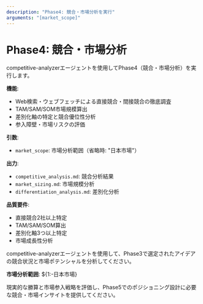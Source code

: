```yaml
---
description: "Phase4: 競合・市場分析を実行"
arguments: "[market_scope]"
---
```


# Phase4: 競合・市場分析

competitive-analyzerエージェントを使用してPhase4（競合・市場分析）を実行します。

**機能**:
- Web検索・ウェブフェッチによる直接競合・間接競合の徹底調査
- TAM/SAM/SOM市場規模算出
- 差別化軸の特定と競合優位性分析
- 参入障壁・市場リスクの評価

**引数**:
- `market_scope`: 市場分析範囲（省略時: "日本市場"）

**出力**:
- `competitive_analysis.md`: 競合分析結果
- `market_sizing.md`: 市場規模分析
- `differentiation_analysis.md`: 差別化分析

**品質要件**:
- 直接競合2社以上特定
- TAM/SAM/SOM算出
- 差別化軸3つ以上特定
- 市場成長性分析

competitive-analyzerエージェントを使用して、Phase3で選定されたアイデアの競合状況と市場ポテンシャルを分析してください。

**市場分析範囲**: ${1:-日本市場}

現実的な勝算と市場参入戦略を評価し、Phase5でのポジショニング設計に必要な競合・市場インサイトを提供してください。